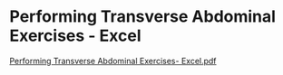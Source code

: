 # Performing Transverse Abdominal Exercises - Excel

[Performing Transverse Abdominal Exercises- Excel.pdf](Performing%20Transverse%20Abdominal%20Exercises%20-%20Excel%20e6055f38756c4ca6878ed25264adcac1/Performing_Transverse_Abdominal_Exercises-_Excel.pdf)